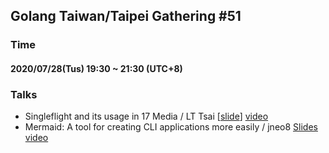 ## Golang Taiwan/Taipei Gathering #51

### Time

#### 2020/07/28(Tus) 19:30 ~ 21:30  (UTC+8)

### Talks

- Singleflight and its usage in 17 Media / LT Tsai  [[slide](slides/singleflight-for-meetup.pdf)] [video]()
- Mermaid: A tool for creating CLI applications more easily / jneo8 [Slides](https://www.slideshare.net/JamesLin48/mermaid-237333341) [video]()

